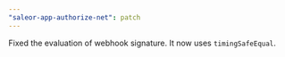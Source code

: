 ```yaml
---
"saleor-app-authorize-net": patch
---
```


Fixed the evaluation of webhook signature. It now uses `timingSafeEqual`.
